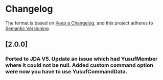 # Changelog

The format is based on [Keep a Changelog](https://keepachangelog.com/en/1.0.0/), and this project adheres
to [Semantic Versioning](https://semver.org/spec/v2.0.0.html).

## [2.0.0]
### Ported to JDA V5. Update an issue which had YusufMember where it could not be null. Added custom command option were now you have to use YusufCommandData. 
